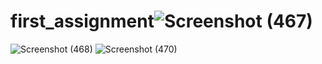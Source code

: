 # first_assignment![Screenshot (467)](https://user-images.githubusercontent.com/81023968/142145559-a7d057d5-f9fb-4328-a89b-259674db006d.png)
![Screenshot (468)](https://user-images.githubusercontent.com/81023968/142145622-2c7efe1e-bb98-475f-b1cb-5272ac19bf00.png)
![Screenshot (470)](https://user-images.githubusercontent.com/81023968/142145637-341e9d8d-2c4a-4141-a06a-aa928035f560.png)
